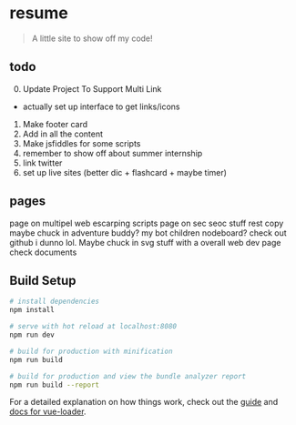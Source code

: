 # resume

> A little site to show off my code!

## todo

0. Update Project To Support Multi Link
  - actually set up interface to get links/icons
1. Make footer card
2. Add in all the content
3. Make jsfiddles for some scripts
4. remember to show off about summer internship
5. link twitter
6. set up live sites (better dic + flashcard + maybe timer)

## pages

page on multipel web escarping scripts
page on sec seoc stuff
rest copy
maybe chuck in adventure buddy?
my bot children
nodeboard?
check out github i dunno lol. Maybe chuck in svg stuff with a overall web dev page
check documents

## Build Setup

``` bash
# install dependencies
npm install

# serve with hot reload at localhost:8080
npm run dev

# build for production with minification
npm run build

# build for production and view the bundle analyzer report
npm run build --report
```

For a detailed explanation on how things work, check out the [guide](http://vuejs-templates.github.io/webpack/) and [docs for vue-loader](http://vuejs.github.io/vue-loader).
